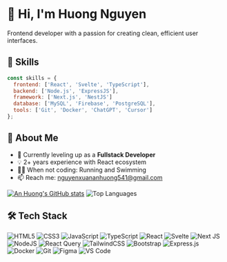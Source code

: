 # 👋 Hi, I'm Huong Nguyen

Frontend developer with a passion for creating clean, efficient user interfaces.

## 💼 Skills

```javascript
const skills = {
  frontend: ['React', 'Svelte', 'TypeScript'],
  backend: ['Node.js', 'ExpressJS'],
  framework: ['Next.js', 'NestJS']
  database: ['MySQL', 'Firebase', 'PostgreSQL'],
  tools: ['Git', 'Docker', 'ChatGPT', 'Cursor']
};
```

## 🚀 About Me

- 🌱 Currently leveling up as a **Fullstack Developer**
- 💡 2+ years experience with React ecosystem
- 🏊‍♀️ When not coding: Running and Swimming
- 📫 Reach me: [nguyenxuananhuong541@gmail.com](mailto:nguyenxuananhuong541@gmail.com)

[![An Huong's GitHub stats](https://github-readme-stats.vercel.app/api?username=anhuong541)](https://github.com/anuraghazra/github-readme-stats)
![Top Languages](https://github-readme-stats.vercel.app/api/top-langs/?username=anhuong541&layout=compact)

## 🛠️ Tech Stack

![HTML5](https://img.shields.io/badge/html5-%23E34F26.svg?style=for-the-badge&logo=html5&logoColor=white)
![CSS3](https://img.shields.io/badge/css3-%231572B6.svg?style=for-the-badge&logo=css3&logoColor=white)
![JavaScript](https://img.shields.io/badge/javascript-%23323330.svg?style=for-the-badge&logo=javascript&logoColor=%23F7DF1E)
![TypeScript](https://img.shields.io/badge/typescript-%23007ACC.svg?style=for-the-badge&logo=typescript&logoColor=white)
![React](https://img.shields.io/badge/react-%2320232a.svg?style=for-the-badge&logo=react&logoColor=%2361DAFB)
![Svelte](https://img.shields.io/badge/svelte-%23f1413d.svg?style=for-the-badge&logo=svelte&logoColor=white)
![Next JS](https://img.shields.io/badge/Next-black?style=for-the-badge&logo=next.js&logoColor=white)
![NodeJS](https://img.shields.io/badge/node.js-6DA55F?style=for-the-badge&logo=node.js&logoColor=white)
![React Query](https://img.shields.io/badge/-React%20Query-FF4154?style=for-the-badge&logo=react%20query&logoColor=white)
![TailwindCSS](https://img.shields.io/badge/tailwindcss-%2338B2AC.svg?style=for-the-badge&logo=tailwind-css&logoColor=white)
![Bootstrap](https://img.shields.io/badge/bootstrap-%238511FA.svg?style=for-the-badge&logo=bootstrap&logoColor=white)
![Express.js](https://img.shields.io/badge/express.js-%23404d59.svg?style=for-the-badge&logo=express&logoColor=%2361DAFB)
![Docker](https://img.shields.io/badge/docker-%230db7ed.svg?style=for-the-badge&logo=docker&logoColor=white)
![Git](https://img.shields.io/badge/git-%23F05033.svg?style=for-the-badge&logo=git&logoColor=white)
![Figma](https://img.shields.io/badge/figma-%23F24E1E.svg?style=for-the-badge&logo=figma&logoColor=white)
![VS Code](https://img.shields.io/badge/Visual%20Studio%20Code-0078d7.svg?style=for-the-badge&logo=visual-studio-code&logoColor=white)
